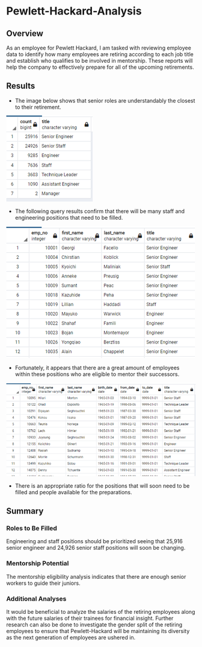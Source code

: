 # Pewlett-Hackard-Analysis

## Overview

As an employee for Pewlett Hackard, I am tasked with reviewing employee data to identify how many employees are retiring according to each job title and establish who qualifies to be involved in mentorship. These reports will help the company to effectively prepare for all of the upcoming retirements. 


## Results

* The image below shows that senior roles are understandably the closest to their retirement. 

![retiring_titles](retiring_titles.png)

* The following query results confirm that there will be many staff and engineering positions that need to be filled. 

![unique_titles](unique_titles.png)

* Fortunately, it appears that there are a great amount of employees within these positions who are eligible to mentor their successors.  

![deliverable_two](deliverable_two.png)

* There is an appropriate ratio for the positions that will soon need to be filled and people available for the preparations.  


## Summary

### Roles to Be Filled
Engineering and staff positions should be prioritized seeing that 25,916 senior engineer and 24,926 senior staff positions will soon be changing. 

### Mentorship Potential
The mentorship eligibility analysis indicates that there are enough senior workers to guide their juniors. 

### Additional Analyses
It would be beneficial to analyze the salaries of the retiring employees along with the future salaries of their trainees for financial insight. Further research can also be done to investigate the gender split of the retiring employees to ensure that Pewlett-Hackard will be maintaining its diversity as the next generation of employees are ushered in.
